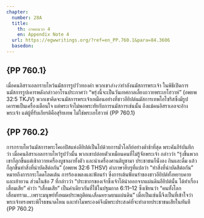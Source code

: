 ```yaml
---
chapter:
  number: 28A
  title:
    th: ภาคผนวก 4
    en: Appendix Note 4
  url: https://egwwritings.org/?ref=en_PP.760.1&para=84.3606
  basedon:
---
```


## {PP 760.1}

เมื่อคนอิสราเอลกราบไหว้นมัสการรูปวัวทองคำ พวกเขา*อ้างว่า*กำลังนมัสการพระเจ้า ในพิธีเปิดการนมัสการรูปเคารพดังกล่าวอาโรนประกาศว่า “พรุ่งนี้จะเป็นวันเทศกาลเลี้ยงถวายพระเยโฮวาห์” (อพยพ 32:5 TKJV) พวกเขาคิดจะนมัสการพระเจ้าเหมือนอย่างที่ชาวอียิปต์นมัสการเทพโอไซริสซึ่งมีรูปเคารพเป็นเครื่องเตือนใจ แต่พระเจ้าไม่พอพระทัยกับการนมัสการเช่นนั้น ถึงแม้คนอิสราเอลจะอ้างพระเจ้า แต่ผู้ที่รับเกียรติคือสุริยเทพ ไม่ใช่พระเยโฮวาห์ {PP 760.1}

## {PP 760.2}

การกราบไหว้นมัสการพระโคเอปิสแห่งอียิปต์เป็นไปด้วยการมั่วโลกีย์อย่างต่ำช้าที่สุด พระคัมภีร์บันทึกว่า เมื่อคนอิสราเอลกราบไหว้รูปวัวนั้น พวกเขาปล่อยตัวเหมือนคนที่ไม่รู้จักพระเจ้า กล่าวว่า “รุ่งขึ้นพวกเขาก็ลุกขึ้นแต่เช้าถวายเครื่องบูชาเผาทั้งตัว และนำเครื่องศานติบูชามา ประชาชนก็นั่งลง กินและดื่ม แล้วก็ลุกขึ้นทำสิ่งที่น่าบัดสีต่อกัน” (อพยพ 32:6 THSV) คำภาษาฮีบรูที่แปลว่า “ทำสิ่งที่น่าบัดสีต่อกัน” หมายถึงการกระโดดโลดเต้น การร้องเพลงและฟ้อนรำ ซึ่งการเต้นฟ้อนรำของชาวอียิปต์ทั้งหยาบคายและเย้ายวน ส่วนในข้อ 7 ที่กล่าวว่า “ประชากรของเจ้าซึ่งเจ้าได้นำออกจากแผ่นดินอียิปต์นั้น ได้ทำเรื่องเสื่อมเสีย” คำว่า “เสื่อมเสีย” เป็นคำเดียวกันที่ใช้ในปฐมกาล 6:11–12 ซึ่งเขียนว่า “คนทั้งโลกเสื่อมทราม…เพราะมนุษย์ทั้งหมดประพฤติตน*เสื่อมทราม*บนแผ่นดิน” เมื่อเป็นเช่นนี้จึงเป็นที่เข้าใจว่าพระเจ้าทรงพระพิโรธขนาดไหน และทำไมพระองค์จึงมีพระประสงค์ที่จะทำลายประชาชนเสียในทันที {PP 760.2}
